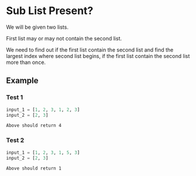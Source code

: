 # Sub List Present?

We will be given two lists.

First list may or may not contain the second list. 

We need to find out if the first list contain the second list and find the largest index where second list begins, if the first list contain the second list more than once.

## Example

### Test 1

```python
input_1 = [1, 2, 3, 1, 2, 3]
input_2 = [2, 3]
```

```
Above should return 4
```

### Test 2

```python
input_1 = [1, 2, 3, 1, 5, 3]
input_2 = [2, 3]
```

```
Above should return 1
```
